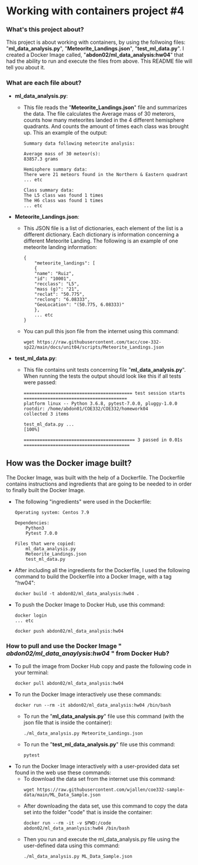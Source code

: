 # __Working with containers project #4__

### __What's this project about?__
This project is about working with containers, by using the follwoing files: "__ml_data_analysis.py__", "__Meteorite_Landings.json__", "__test_ml_data.py__". I created a Docker Image called, "__abdon02/ml_data_analysis:hw04__" that had the ability to run and execute the files from above. This README file will tell you about it.

### __What are each file about?__
- __ml_data_analysis.py__: 
    - This file reads the "__Meteorite_Landings.json__" file and summarizes the data. The file calculates the Average mass of 30 meterors, counts how many meteorites landed in the 4 different hemisphere quadrants. And counts the amount of times each class was brought up. This an example of the output:
        ```
        Summary data following meteorite analysis:

        Average mass of 30 meteor(s):
        83857.3 grams

        Hemisphere summary data:
        There were 21 meteors found in the Northern & Eastern quadrant
        ... etc
        
        Class summary data:
        The L5 class was found 1 times
        The H6 class was found 1 times
        ... etc
        ```
    
- __Meteorite_Landings.json__:
    - This JSON file is a list of dictionaries, each element of the list is a different dictionary. Each dictionary is information concerning a different Meteorite Landing. The following is an example of one meteorite landing information:
        ```
        {
            "meteorite_landings": [
            {
            "name": "Ruiz",
            "id": "10001",
            "recclass": "L5",
            "mass (g)": "21",
            "reclat": "50.775",
            "reclong": "6.08333",
            "GeoLocation": "(50.775, 6.08333)"
            }, 
            ... etc 
        }
        ```
    - You can pull this json file from the internet using this command:
        ```
        wget https://raw.githubusercontent.com/tacc/coe-332-sp22/main/docs/unit04/scripts/Meteorite_Landings.json
        ```
        
- __test_ml_data.py__:
    - This file contains unit tests concerning file "__ml_data_analysis.py__". When running the tests the output should look like this if all tests were passed:
        ```
        ========================================= test session starts =======================================
        platform linux -- Python 3.6.8, pytest-7.0.0, pluggy-1.0.0
        rootdir: /home/abdon01/COE332/COE332/homework04
        collected 3 items

        test_ml_data.py ...                                                                         [100%]

        ========================================== 3 passed in 0.01s ========================================
        ```
        

## __How was the Docker image built?__
The Docker Image, was built with the help of a Dockerfile. The Dockerfile contains instructions and ingredients that are going to be needed to in order to finally built the Docker Image. 

- The following "ingredients" were used in the Dockerfile: 
    ```
    Operating system: Centos 7.9

    Dependencies:
        Python3 
        Pytest 7.0.0
    
    Files that were copied:
        ml_data_analysis.py
        Meteorite_Landings.json
        test_ml_data.py
    ```
- After including all the ingredients for the Dockerfile, I used the following command to build the Dockerfile into a Docker Image, with a tag "hw04": 
    ```
    docker build -t abdon02/ml_data_analysis:hw04 .
    ```
- To push the Docker Image to Docker Hub, use this command:
    ```
    docker login
    ... etc

    docker push abdon02/ml_data_analysis:hw04
    ```

### __How to pull and use the Docker Image " _abdon02/ml_data_anaylysis:hw04_ " from Docker Hub?__

- To pull the image from Docker Hub copy and paste the following code in your terminal:
    ```
    docker pull abdon02/ml_data_analysis:hw04
    ```
- To run the Docker Image interactively use these commands:
    ```
    docker run --rm -it abdon02/ml_data_analysis:hw04 /bin/bash
    ```
    - To run the "__ml_data_analysis.py__" file use this command (with the json file that is inside the container):
        ```
        ./ml_data_analysis.py Meteorite_Landings.json
        ```
    - To run the "__test_ml_data_analysis.py__" file use this command:
        ```
        pytest
        ```
- To run the Docker Image interactively with a user-provided data set found in the web use these commands:
    - To download the data set from the internet use this command:
        ```
        wget https://raw.githubusercontent.com/wjallen/coe332-sample-data/main/ML_Data_Sample.json 
        ```
    - After downloading the data set, use this command to copy the data set into the folder "code" that is inside the container:
        ```
        docker run --rm -it -v $PWD:/code abdon02/ml_data_ananlysis:hw04 /bin/bash
        ```
    - Then you run and execute the ml_data_analysis.py file using the user-defined data using this command:
        ```
        ./ml_data_analysis.py ML_Data_Sample.json
        ```

